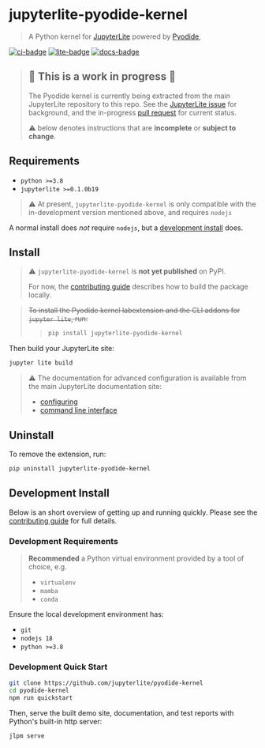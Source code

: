 # jupyterlite-pyodide-kernel

> A Python kernel for [JupyterLite](https://jupyterlite.rtfd.io) powered by
> [Pyodide](https://pyodide.org),

[![ci-badge]][ci] [![lite-badge]][lite] [![docs-badge]][docs]

[ci-badge]: https://github.com/jupyterlite/pyodide-kernel/workflows/Build/badge.svg
[lite-badge]: https://jupyterlite.rtfd.io/en/latest/_static/badge.svg
[lite]: https://jupyterlite-pyodide-kernel.rtfd.io/en/latest/_static
[ci]: https://github.com/jupyterlite/pyodide-kernel/actions?query=branch%3Amain
[docs-badge]:
  https://readthedocs.org/projects/jupyterlite-pyodide-kernel/badge/?version=latest
[docs]: https://jupyterlite-pyodide-kernel.readthedocs.io/en/latest/?badge=latest

> ## 🚧 This is a **work in progress** 🚧
>
> The Pyodide kernel is currently being extracted from the main JupyterLite repository
> to this repo. See the [JupyterLite issue][lite-issue] for background, and the
> in-progress [pull request][lite-pr] for current status.
>
> ⚠️ below denotes instructions that are **incomplete** or **subject to change**.

[lite-issue]: https://github.com/jupyterlite/jupyterlite/issues/386
[lite-pr]: https://github.com/jupyterlite/jupyterlite/pull/854

## Requirements

- `python >=3.8`
- `jupyterlite >=0.1.0b19`

> ⚠️ At present, `jupyterlite-pyodide-kernel` is only compatible with the in-development
> version mentioned above, and requires `nodejs`

A normal install does _not_ require `nodejs`, but a
[development install](#development-install) does.

## Install

> ⚠️ `jupyterlite-pyodide-kernel` is **not yet published** on PyPI.
>
> For now, the [contributing guide][contrib] describes how to build the package locally.

> ~~To install the Pyodide kernel labextension and the CLI addons for `jupyter lite`,
> run:~~
>
> > ```bash
> > pip install jupyterlite-pyodide-kernel
> > ```

Then build your JupyterLite site:

```bash
jupyter lite build
```

> ⚠️ The documentation for advanced configuration is available from the main JupyterLite
> documentation site:
>
> - [configuring]
> - [command line interface][cli]

[configuring]:
  https://jupyterlite.readthedocs.io/en/latest/howto/index.html#configuring-the-python-environment
[cli]: https://jupyterlite.readthedocs.io/en/latest/reference/cli.html

## Uninstall

To remove the extension, run:

```bash
pip uninstall jupyterlite-pyodide-kernel
```

## Development Install

Below is an short overview of getting up and running quickly. Please see the
[contributing guide][contrib] for full details.

### Development Requirements

> **Recommended** a Python virtual environment provided by a tool of choice, e.g.
>
> - `virtualenv`
> - `mamba`
> - `conda`

Ensure the local development environment has:

- `git`
- `nodejs 18`
- `python >=3.8`

### Development Quick Start

```bash
git clone https://github.com/jupyterlite/pyodide-kernel
cd pyodide-kernel
npm run quickstart
```

Then, serve the built demo site, documentation, and test reports with Python's built-in
http server:

```bash
jlpm serve
```

[contrib]: https://github.com/jupyterlite/pyodide-kernel/blob/main/CONTRIBUTING.md
